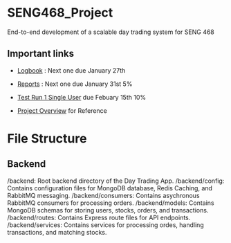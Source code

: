 # SENG468_Project

End-to-end development of a scalable day trading system for SENG 468

## Important links

- [Logbook](https://docs.google.com/document/d/1xYXMoz9LNA_vwVlQsgifg6b646PLg4U8BO-y8zszh6I/edit?usp=sharing) : Next one due January 27th

- [Reports](https://docs.google.com/document/d/14vhKMh3iT3FeVTXIK1BBEGvfbifLjwMe0yo4wCOuHrA/edit?usp=sharing) : Next one due January 31st 5%

- [Test Run 1 Single User](./Documents/Project_Overview1.pdfDocuments\Project_Overview1.pdf) due Febuary 15th 10%
  
- [Project Overview](./Documents/Project_Overview1.pdfDocuments\Project_Overview1.pdf) for Reference

# File Structure
## Backend
/backend: Root backend directory of the Day Trading App.
/backend/config: Contains configuration files for MongoDB database, Redis Caching, and RabbitMQ messaging.
/backend/consumers: Contains asychronous RabbitMQ consumers for processing orders.
/backend/models: Contains MongoDB schemas for storing users, stocks, orders, and transactions.
/backend/routes: Contains Express route files for API endpoints.
/backend/services: Contains services for processing ordes, handling transactions, and matching stocks.
